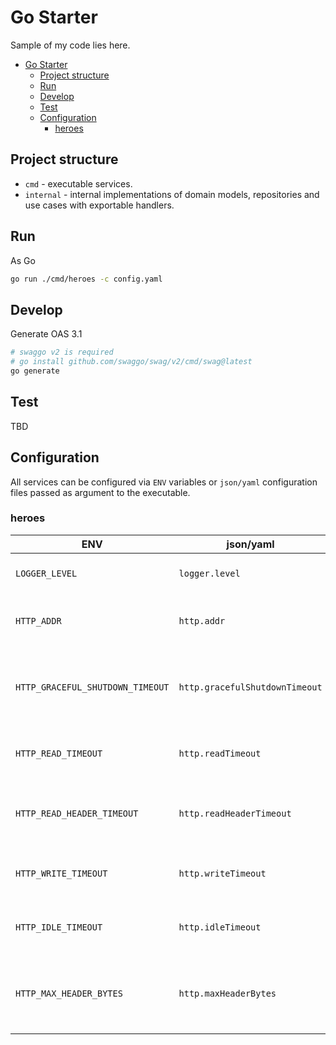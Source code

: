 # Go Starter

Sample of my code lies here.
<!--toc:start-->
- [Go Starter](#go-starter)
  - [Project structure](#project-structure)
  - [Run](#run)
  - [Develop](#develop)
  - [Test](#test)
  - [Configuration](#configuration)
    - [heroes](#heroes)
<!--toc:end-->

## Project structure

- `cmd` - executable services.
- `internal` - internal implementations of domain models,
repositories and use cases with exportable handlers.

## Run

As Go

```bash
go run ./cmd/heroes -c config.yaml
```

## Develop

Generate OAS 3.1

```bash
# swaggo v2 is required
# go install github.com/swaggo/swag/v2/cmd/swag@latest
go generate
```

## Test

TBD

## Configuration

All services can be configured via `ENV` variables or `json/yaml` configuration
files passed as argument to the executable.

### heroes

|ENV|json/yaml|Default|Description|
|---|---|---|---|
|`LOGGER_LEVEL`|`logger.level`|`info`|Define logger base level|
|`HTTP_ADDR`|`http.addr`|`:8080`|Serve http server on that address|
|`HTTP_GRACEFUL_SHUTDOWN_TIMEOUT`|`http.gracefulShutdownTimeout`|`20s`|Timeout for active connections graceful shutdown period|
|`HTTP_READ_TIMEOUT`|`http.readTimeout`|`20s`|Timeout for incoming connection read state|
|`HTTP_READ_HEADER_TIMEOUT`|`http.readHeaderTimeout`|`10s`|Timeout for incoming connection read header state|
|`HTTP_WRITE_TIMEOUT`|`http.writeTimeout`|`20s`|Timeout for incoming connection write state|
|`HTTP_IDLE_TIMEOUT`|`http.idleTimeout`|`20s`|Timeout for incoming connection idle state|
|`HTTP_MAX_HEADER_BYTES`|`http.maxHeaderBytes`|`0`|Maximum header bytes size for incoming connections|
